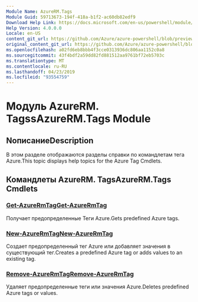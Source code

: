 ```yaml
---
Module Name: AzureRM.Tags
Module Guid: 59713673-194f-418a-b1f2-ac60db82edf9
Download Help Link: https://docs.microsoft.com/en-us/powershell/module/azurerm.tags
Help Version: 4.0.0.0
Locale: en-US
content_git_url: https://github.com/Azure/azure-powershell/blob/preview/src/ResourceManager/Tags/Commands.Tags/help/AzureRM.Tags.md
original_content_git_url: https://github.com/Azure/azure-powershell/blob/preview/src/ResourceManager/Tags/Commands.Tags/help/AzureRM.Tags.md
ms.openlocfilehash: a02fd6eb8bbb4f3cce0313936dc806aa1152c0a8
ms.sourcegitcommit: 43f4bdf2a59dd82fd881512aa9761bf72eb5703c
ms.translationtype: MT
ms.contentlocale: ru-RU
ms.lasthandoff: 04/23/2019
ms.locfileid: "93554759"
---
```

# <span data-ttu-id="b4864-101">Модуль AzureRM. Tagss</span><span class="sxs-lookup"><span data-stu-id="b4864-101">AzureRM.Tags Module</span></span>
## <span data-ttu-id="b4864-102">Nописание</span><span class="sxs-lookup"><span data-stu-id="b4864-102">Description</span></span>
<span data-ttu-id="b4864-103">В этом разделе отображаются разделы справки по командлетам тега Azure.</span><span class="sxs-lookup"><span data-stu-id="b4864-103">This topic displays help topics for the Azure Tag Cmdlets.</span></span>

## <span data-ttu-id="b4864-104">Командлеты AzureRM. Tags</span><span class="sxs-lookup"><span data-stu-id="b4864-104">AzureRM.Tags Cmdlets</span></span>
### [<span data-ttu-id="b4864-105">Get-AzureRmTag</span><span class="sxs-lookup"><span data-stu-id="b4864-105">Get-AzureRmTag</span></span>](Get-AzureRmTag.md)
<span data-ttu-id="b4864-106">Получает предопределенные Теги Azure.</span><span class="sxs-lookup"><span data-stu-id="b4864-106">Gets predefined Azure tags.</span></span>

### [<span data-ttu-id="b4864-107">New-AzureRmTag</span><span class="sxs-lookup"><span data-stu-id="b4864-107">New-AzureRmTag</span></span>](New-AzureRmTag.md)
<span data-ttu-id="b4864-108">Создает предопределенный тег Azure или добавляет значения в существующий тег.</span><span class="sxs-lookup"><span data-stu-id="b4864-108">Creates a predefined Azure tag or adds values to an existing tag.</span></span>

### [<span data-ttu-id="b4864-109">Remove-AzureRmTag</span><span class="sxs-lookup"><span data-stu-id="b4864-109">Remove-AzureRmTag</span></span>](Remove-AzureRmTag.md)
<span data-ttu-id="b4864-110">Удаляет предопределенные теги или значения Azure.</span><span class="sxs-lookup"><span data-stu-id="b4864-110">Deletes predefined Azure tags or values.</span></span>

